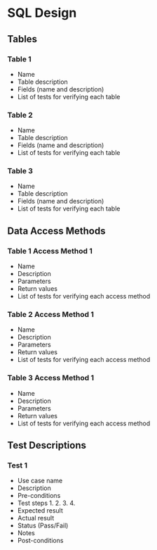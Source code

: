 # SQL Design #

## Tables ##
###  Table 1 ###
* Name
* Table description
* Fields (name and description)
* List of tests for verifying each table

###  Table 2 ###
* Name
* Table description
* Fields (name and description)
* List of tests for verifying each table

###  Table 3 ###
* Name
* Table description
* Fields (name and description)
* List of tests for verifying each table

## Data Access Methods
### Table 1 Access Method 1 ### 
* Name
* Description
* Parameters
* Return values
* List of tests for verifying each access method

### Table 2 Access Method 1 ### 
* Name
* Description
* Parameters
* Return values
* List of tests for verifying each access method

### Table 3 Access Method 1 ### 
* Name
* Description
* Parameters
* Return values
* List of tests for verifying each access method

## Test Descriptions ##
### Test 1 ###
* Use case name
* Description
* Pre-conditions
* Test steps
   1. 
   2. 
   3. 
   4. 
* Expected result
* Actual result
* Status (Pass/Fail)
* Notes
* Post-conditions
